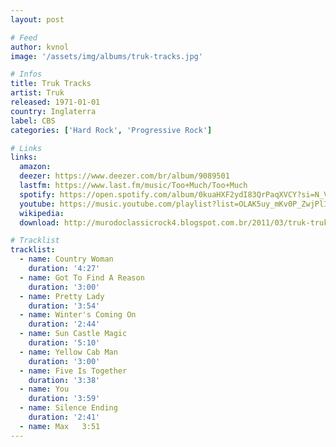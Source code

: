 ```yaml
---
layout: post

# Feed
author: kvnol
image: '/assets/img/albums/truk-tracks.jpg'

# Infos
title: Truk Tracks
artist: Truk
released: 1971-01-01
country: Inglaterra
label: CBS
categories: ['Hard Rock', 'Progressive Rock']

# Links
links:
  amazon:
  deezer: https://www.deezer.com/br/album/9089501
  lastfm: https://www.last.fm/music/Too+Much/Too+Much
  spotify: https://open.spotify.com/album/0kuaHXF2ydI83QrPaqXVCY?si=N_VIIDjSTiitEDSrR7Qk3Q
  youtube: https://music.youtube.com/playlist?list=OLAK5uy_mKv0P_ZwjPlI5ESFNr-qE3RggJAimBKWQ
  wikipedia:
  download: http://murodoclassicrock4.blogspot.com.br/2011/03/truk-truk-tracks-1971.html

# Tracklist
tracklist:
  - name: Country Woman
    duration: '4:27'
  - name: Got To Find A Reason
    duration: '3:00'
  - name: Pretty Lady
    duration: '3:54'
  - name: Winter's Coming On
    duration: '2:44'
  - name: Sun Castle Magic
    duration: '5:10'
  - name: Yellow Cab Man
    duration: '3:00'
  - name: Five Is Together
    duration: '3:38'
  - name: You
    duration: '3:59'
  - name: Silence Ending
    duration: '2:41'
  - name: Max	3:51
---
```

